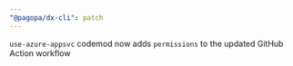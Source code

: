 ```yaml
---
"@pagopa/dx-cli": patch
---
```


`use-azure-appsvc` codemod now adds `permissions` to the updated GitHub Action workflow
